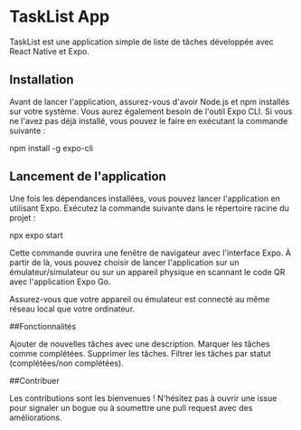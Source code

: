 # TaskList App

TaskList est une application simple de liste de tâches développée avec React Native et Expo.

## Installation

Avant de lancer l'application, assurez-vous d'avoir Node.js et npm installés sur votre système. Vous aurez également besoin de l'outil Expo CLI. Si vous ne l'avez pas déjà installé, vous pouvez le faire en exécutant la commande suivante :

npm install -g expo-cli

## Lancement de l'application

Une fois les dépendances installées, vous pouvez lancer l'application en utilisant Expo. Exécutez la commande suivante dans le répertoire racine du projet :

npx expo start

Cette commande ouvrira une fenêtre de navigateur avec l'interface Expo. À partir de là, vous pouvez choisir de lancer l'application sur un émulateur/simulateur ou sur un appareil physique en scannant le code QR avec l'application Expo Go.

Assurez-vous que votre appareil ou émulateur est connecté au même réseau local que votre ordinateur.

##Fonctionnalités

Ajouter de nouvelles tâches avec une description.
Marquer les tâches comme complétées.
Supprimer les tâches.
Filtrer les tâches par statut (complétées/non complétées).

##Contribuer

Les contributions sont les bienvenues ! N'hésitez pas à ouvrir une issue pour signaler un bogue ou à soumettre une pull request avec des améliorations.
